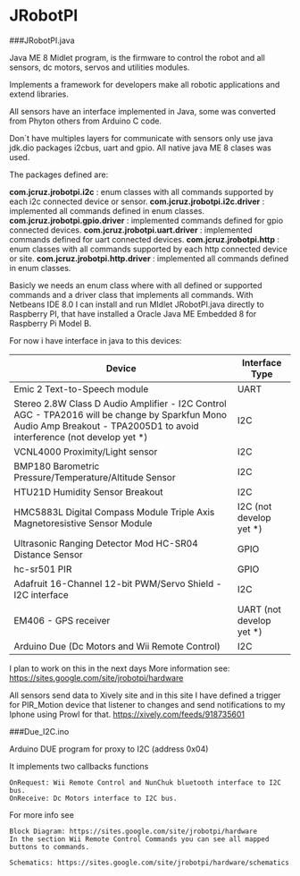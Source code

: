 JRobotPI
========

###JRobotPI.java

Java ME 8 Midlet program, is the firmware to control the robot and all sensors, dc motors, servos and utilities modules.

Implements a framework for developers make all robotic applications and extend libraries.

All sensors have an interface implemented in Java, some was converted from Phyton others from Arduino C code. 

Don´t have multiples layers for communicate with sensors only use java jdk.dio packages i2cbus, uart and gpio. All native java ME 8 clases was used.


The packages defined are:

**com.jcruz.jrobotpi.i2c** : enum classes with all commands supported by each i2c connected device or sensor.
**com.jcruz.jrobotpi.i2c.driver** : implemented all commands defined in enum classes.
**com.jcruz.jrobotpi.gpio.driver** : implemented commands defined for gpio connected devices.
**com.jcruz.jrobotpi.uart.driver** : implemented commands defined for uart connected devices.
**com.jcruz.jrobotpi.http** : enum classes with all commands supported by each http connected device or site.
**com.jcruz.jrobotpi.http.driver** : implemented all commands defined in enum classes.

Basicly we needs an enum class where with all defined or supported commands and a driver class that implements all commands.
With Netbeans IDE 8.0 I can install and run MIdlet JRobotPI.java directly to Raspberry PI, that have installed a Oracle Java ME Embedded 8 for Raspberry Pi Model B. 


For now i have interface in java to this devices:

|Device|Interface Type|
--------------|---------------|
|Emic 2 Text-to-Speech module|UART|
|Stereo 2.8W Class D Audio Amplifier - I2C Control AGC - TPA2016 will be change by Sparkfun Mono Audio Amp Breakout - TPA2005D1 to   avoid interference  (not develop yet *)|I2C|
|VCNL4000 Proximity/Light sensor|I2C|
|BMP180 Barometric Pressure/Temperature/Altitude Sensor|I2C|
|HTU21D Humidity Sensor Breakout|I2C|
|HMC5883L Digital Compass Module Triple Axis Magnetoresistive Sensor Module|I2C (not develop yet *)|
|Ultrasonic Ranging Detector Mod HC-SR04 Distance Sensor|GPIO|
|hc-sr501 PIR|GPIO|
|Adafruit 16-Channel 12-bit PWM/Servo Shield - I2C interface|I2C|
|EM406 - GPS receiver|UART (not develop yet *)|
|Arduino Due (Dc Motors and Wii Remote Control)|I2C|


I plan to work on this in the next days
More information see: https://sites.google.com/site/jrobotpi/hardware

All sensors send data to Xively site and in this site I have defined a trigger for PIR_Motion device that listener to changes and send notifications to my Iphone using Prowl for that.
https://xively.com/feeds/918735601


###Due_I2C.ino

Arduino DUE program for proxy to I2C (address 0x04)

It implements two callbacks functions
	
    OnRequest: Wii Remote Control and NunChuk bluetooth interface to I2C bus.
    OnReceive: Dc Motors interface to I2C bus.
	
For more info see 
	
    Block Diagram: https://sites.google.com/site/jrobotpi/hardware
    In the section Wii Remote Control Commands you can see all mapped buttons to commands.
	
    Schematics: https://sites.google.com/site/jrobotpi/hardware/schematics